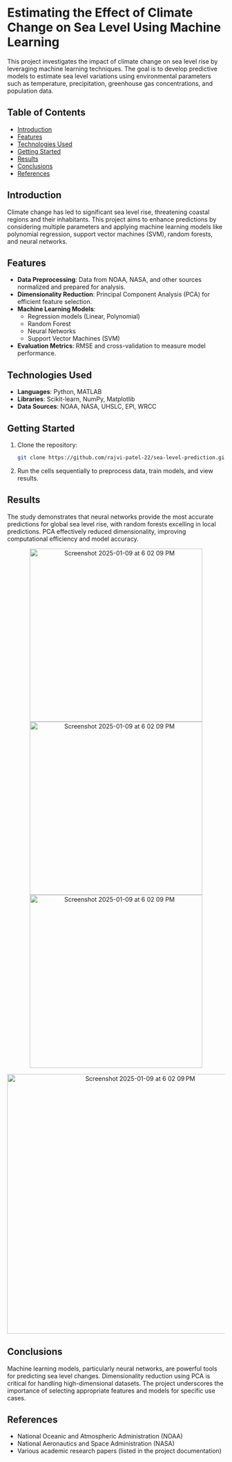 # Estimating the Effect of Climate Change on Sea Level Using Machine Learning

This project investigates the impact of climate change on sea level rise by leveraging machine learning techniques. The goal is to develop predictive models to estimate sea level variations using environmental parameters such as temperature, precipitation, greenhouse gas concentrations, and population data.

## Table of Contents
- [Introduction](#introduction)
- [Features](#features)
- [Technologies Used](#technologies-used)
- [Getting Started](#getting-started)
- [Results](#results)
- [Conclusions](#conclusions)
- [References](#references)

## Introduction
Climate change has led to significant sea level rise, threatening coastal regions and their inhabitants. This project aims to enhance predictions by considering multiple parameters and applying machine learning models like polynomial regression, support vector machines (SVM), random forests, and neural networks.

## Features
- **Data Preprocessing**: Data from NOAA, NASA, and other sources normalized and prepared for analysis.
- **Dimensionality Reduction**: Principal Component Analysis (PCA) for efficient feature selection.
- **Machine Learning Models**:
  - Regression models (Linear, Polynomial)
  - Random Forest
  - Neural Networks
  - Support Vector Machines (SVM)
- **Evaluation Metrics**: RMSE and cross-validation to measure model performance.

## Technologies Used
- **Languages**: Python, MATLAB
- **Libraries**: Scikit-learn, NumPy, Matplotlib
- **Data Sources**: NOAA, NASA, UHSLC, EPI, WRCC

## Getting Started
1. Clone the repository:
   ```bash
   git clone https://github.com/rajvi-patel-22/sea-level-prediction.git

2. Run the cells sequentially to preprocess data, train models, and view results.

## Results
The study demonstrates that neural networks provide the most accurate predictions for global sea level rise, with random forests excelling in local predictions. PCA effectively reduced dimensionality, improving computational efficiency and model accuracy.
<p align="center">
  <img width="400" alt="Screenshot 2025-01-09 at 6 02 09 PM" src="https://github.com/rajvi-patel-22/Estimating-the-effect-of-climate-change-on-sea-level-using-ML/blob/master/Figures/figure1.jpg" />
  <img width="400" alt="Screenshot 2025-01-09 at 6 02 09 PM" src="https://github.com/rajvi-patel-22/Estimating-the-effect-of-climate-change-on-sea-level-using-ML/blob/master/Figures/figure2.jpg" />
  <img width="400" alt="Screenshot 2025-01-09 at 6 02 09 PM" src="https://github.com/rajvi-patel-22/Estimating-the-effect-of-climate-change-on-sea-level-using-ML/blob/master/Figures/figure4.jpg" />
</p>
<p align="center">
  <img width="600" alt="Screenshot 2025-01-09 at 6 02 09 PM" src="https://github.com/user-attachments/assets/eda6b020-1da7-4880-b677-df0ce0cfb744" />

</p>

## Conclusions
Machine learning models, particularly neural networks, are powerful tools for predicting sea level changes.
Dimensionality reduction using PCA is critical for handling high-dimensional datasets.
The project underscores the importance of selecting appropriate features and models for specific use cases.
## References
- National Oceanic and Atmospheric Administration (NOAA)
- National Aeronautics and Space Administration (NASA)
- Various academic research papers (listed in the project documentation)
